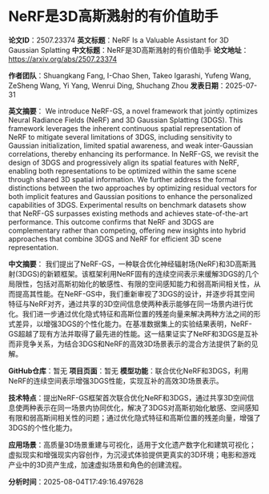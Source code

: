 # NeRF是3D高斯溅射的有价值助手

**论文ID**：2507.23374
**英文标题**：NeRF Is a Valuable Assistant for 3D Gaussian Splatting
**中文标题**：NeRF是3D高斯溅射的有价值助手
**论文地址**：https://arxiv.org/abs/2507.23374

**作者团队**：Shuangkang Fang, I-Chao Shen, Takeo Igarashi, Yufeng Wang, ZeSheng Wang, Yi Yang, Wenrui Ding, Shuchang Zhou
**发表日期**：2025-07-31

**英文摘要**：
We introduce NeRF-GS, a novel framework that jointly optimizes Neural
Radiance Fields (NeRF) and 3D Gaussian Splatting (3DGS). This framework
leverages the inherent continuous spatial representation of NeRF to mitigate
several limitations of 3DGS, including sensitivity to Gaussian initialization,
limited spatial awareness, and weak inter-Gaussian correlations, thereby
enhancing its performance. In NeRF-GS, we revisit the design of 3DGS and
progressively align its spatial features with NeRF, enabling both
representations to be optimized within the same scene through shared 3D spatial
information. We further address the formal distinctions between the two
approaches by optimizing residual vectors for both implicit features and
Gaussian positions to enhance the personalized capabilities of 3DGS.
Experimental results on benchmark datasets show that NeRF-GS surpasses existing
methods and achieves state-of-the-art performance. This outcome confirms that
NeRF and 3DGS are complementary rather than competing, offering new insights
into hybrid approaches that combine 3DGS and NeRF for efficient 3D scene
representation.

**中文摘要**：
我们提出了NeRF-GS，一种联合优化神经辐射场(NeRF)和3D高斯溅射(3DGS)的新颖框架。该框架利用NeRF固有的连续空间表示来缓解3DGS的几个局限性，包括对高斯初始化的敏感性、有限的空间感知能力和弱高斯间相关性，从而提高其性能。在NeRF-GS中，我们重新审视了3DGS的设计，并逐步将其空间特征与NeRF对齐，通过共享的3D空间信息使两种表示能够在同一场景内进行优化。我们进一步通过优化隐式特征和高斯位置的残差向量来解决两种方法之间的形式差异，以增强3DGS的个性化能力。在基准数据集上的实验结果表明，NeRF-GS超越了现有方法并取得了最先进的性能。这一结果证实了NeRF和3DGS是互补而非竞争关系，为结合3DGS和NeRF的高效3D场景表示的混合方法提供了新的见解。

**GitHub仓库**：暂无
**项目页面**：暂无
**模型功能**：联合优化NeRF和3DGS，利用NeRF的连续空间表示增强3DGS性能，实现互补的高效3D场景表示。

**技术特点**：提出NeRF-GS框架首次联合优化NeRF和3DGS，通过共享3D空间信息使两种表示在同一场景内协同优化，解决了3DGS对高斯初始化敏感、空间感知有限和弱高斯间相关性的问题；通过优化隐式特征和高斯位置的残差向量，增强了3DGS的个性化能力。

**应用场景**：高质量3D场景重建与可视化，适用于文化遗产数字化和建筑可视化；虚拟现实和增强现实内容创作，为沉浸式体验提供更真实的3D环境；电影和游戏产业中的3D资产生成，加速虚拟场景和角色的创建流程。

**分析时间**：2025-08-04T17:49:16.497628